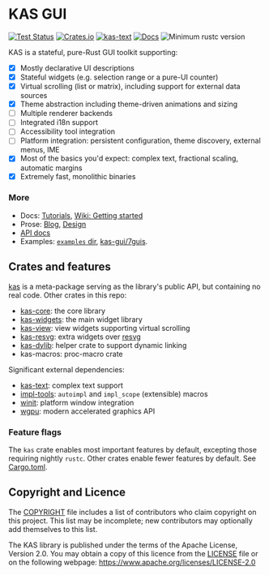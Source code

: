 KAS GUI
=======

[![Test Status](https://github.com/kas-gui/kas/workflows/Tests/badge.svg?event=push)](https://github.com/kas-gui/kas/actions)
[![Crates.io](https://img.shields.io/crates/v/kas.svg)](https://crates.io/crates/kas)
[![kas-text](https://img.shields.io/badge/GitHub-kas--text-blueviolet)](https://github.com/kas-gui/kas-text/)
[![Docs](https://docs.rs/kas/badge.svg)](https://docs.rs/kas)
![Minimum rustc version](https://img.shields.io/badge/rustc-1.79+-lightgray.svg)

KAS is a stateful, pure-Rust GUI toolkit supporting:

- [x] Mostly declarative UI descriptions
- [x] Stateful widgets (e.g. selection range or a pure-UI counter)
- [x] Virtual scrolling (list or matrix), including support for external data sources
- [x] Theme abstraction including theme-driven animations and sizing
- [ ] Multiple renderer backends
- [ ] Integrated i18n support
- [ ] Accessibility tool integration
- [ ] Platform integration: persistent configuration, theme discovery, external menus, IME
- [x] Most of the basics you'd expect: complex text, fractional scaling, automatic margins
- [x] Extremely fast, monolithic binaries

### More

-   Docs: [Tutorials](https://kas-gui.github.io/tutorials/),
    [Wiki: Getting started](https://github.com/kas-gui/kas/wiki/Getting-started)
-   Prose: [Blog](https://kas-gui.github.io/blog/),
    [Design](https://github.com/kas-gui/design)
-   [API docs](https://docs.rs/kas)
-   Examples: [`examples` dir](examples), [kas-gui/7guis](https://github.com/kas-gui/7guis/).


Crates and features
-------------------

[kas] is a meta-package serving as the library's public API, but containing no real code. Other crates in this repo:

-   [kas-core](https://docs.rs/kas-core): the core library
-   [kas-widgets](https://docs.rs/kas-widgets): the main widget library
-   [kas-view](https://docs.rs/kas-view): view widgets supporting virtual scrolling
-   [kas-resvg](https://docs.rs/kas-resvg): extra widgets over [resvg](https://crates.io/crates/resvg)
-   [kas-dylib](https://crates.io/crates/kas-dylib): helper crate to support dynamic linking
-   kas-macros: proc-macro crate

Significant external dependencies:

-   [kas-text](https://crates.io/crates/kas-text): complex text support
-   [impl-tools](https://crates.io/crates/impl-tools): `autoimpl` and `impl_scope` (extensible) macros
-   [winit](https://github.com/rust-windowing/winit): platform window integration
-   [wgpu](https://github.com/gfx-rs/wgpu): modern accelerated graphics API

### Feature flags

The `kas` crate enables most important features by default, excepting those
requiring nightly `rustc`. Other crates enable fewer features by default.
See [Cargo.toml](https://github.com/kas-gui/kas/blob/master/Cargo.toml#L22).

[kas]: https://docs.rs/kas


Copyright and Licence
---------------------

The [COPYRIGHT](COPYRIGHT) file includes a list of contributors who claim
copyright on this project. This list may be incomplete; new contributors may
optionally add themselves to this list.

The KAS library is published under the terms of the Apache License, Version 2.0.
You may obtain a copy of this licence from the [LICENSE](LICENSE) file or on
the following webpage: <https://www.apache.org/licenses/LICENSE-2.0>
